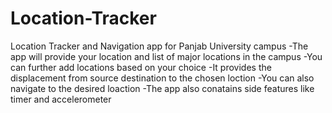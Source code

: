 # Location-Tracker
Location Tracker and Navigation app for Panjab University campus
-The app will provide your location and list of major locations in the campus
-You can further add locations based on your choice
-It provides the displacement from source destination to the chosen loction
-You can also navigate to the desired loaction
-The app also conatains side features like timer and accelerometer
